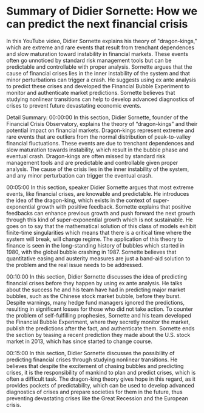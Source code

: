 # Summary of Didier Sornette: How we can predict the next financial crisis

In this YouTube video, Didier Sornette explains his theory of "dragon-kings," which are extreme and rare events that result from trenchant dependences and slow maturation toward instability in financial markets. These events often go unnoticed by standard risk management tools but can be predictable and controllable with proper analysis. Sornette argues that the cause of financial crises lies in the inner instability of the system and that minor perturbations can trigger a crash. He suggests using ex ante analysis to predict these crises and developed the Financial Bubble Experiment to monitor and authenticate market predictions. Sornette believes that studying nonlinear transitions can help to develop advanced diagnostics of crises to prevent future devastating economic events.

Detail Summary: 
00:00:00
In this section, Didier Sornette, founder of the Financial Crisis Observatory, explains the theory of “dragon-kings” and their potential impact on financial markets. Dragon-kings represent extreme and rare events that are outliers from the normal distribution of peak-to-valley financial fluctuations. These events are due to trenchant dependences and slow maturation towards instability, which result in the bubble phase and eventual crash. Dragon-kings are often missed by standard risk management tools and are predictable and controllable given proper analysis. The cause of the crisis lies in the inner instability of the system, and any minor perturbation can trigger the eventual crash.

00:05:00
In this section, speaker Didier Sornette argues that most extreme events, like financial crises, are knowable and predictable. He introduces the idea of the dragon-king, which exists in the context of super-exponential growth with positive feedback. Sornette explains that positive feedbacks can enhance previous growth and push forward the next growth through this kind of super-exponential growth which is not sustainable. He goes on to say that the mathematical solution of this class of models exhibit finite-time singularities which means that there is a critical time where the system will break, will change regime. The application of this theory to finance is seen in the long-standing history of bubbles which started in 1980, with the global bubble crashing in 1987. Sornette believes that quantitative easing and austerity measures are just a band-aid solution to the problem and the real issue needs to be addressed.

00:10:00
In this section, Didier Sornette discusses the idea of predicting financial crises before they happen by using ex ante analysis. He talks about the success he and his team have had in predicting major market bubbles, such as the Chinese stock market bubble, before they burst. Despite warnings, many hedge fund managers ignored the predictions, resulting in significant losses for those who did not take action. To counter the problem of self-fulfilling prophesies, Sornette and his team developed the Financial Bubble Experiment, where they secretly monitor the market, publish the predictions after the fact, and authenticate them. Sornette ends the section by teasing a recent prediction they made about the U.S. stock market in 2013, which has since started to change course.

00:15:00
In this section, Didier Sornette discusses the possibility of predicting financial crises through studying nonlinear transitions. He believes that despite the excitement of chasing bubbles and predicting crises, it is the responsibility of mankind to plan and predict crises, which is often a difficult task. The dragon-king theory gives hope in this regard, as it provides pockets of predictability, which can be used to develop advanced diagnostics of crises and prepare societies for them in the future, thus preventing devastating crises like the Great Recession and the European crisis.

